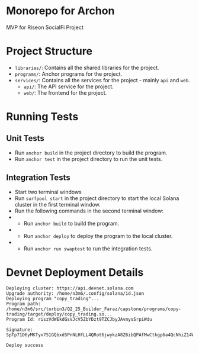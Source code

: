 # Monorepo for Archon
MVP for Riseon SocialFi Project

# Project Structure

- `libraries/`: Contains all the shared libraries for the project.
- `programs/`: Anchor programs for the project.
- `services/`: Contains all the services for the project - mainly `api` and `web`.
  * `api/`: The API service for the project.
  * `web/`: The frontend for the project.


# Running Tests

## Unit Tests

- Run `anchor build` in the project directory to build the program.
- Run `anchor test` in the project directory to run the unit tests.

## Integration Tests

- Start two terminal windows
- Run `surfpool start` in the project directory to start the local Solana cluster in the first terminal window.
- Run the following commands in the second terminal window:
- - Run `anchor build` to build the program.
- - Run `anchor deploy` to deploy the program to the local cluster.
- - Run `anchor run swaptest` to run the integration tests.

# Devnet Deployment Details
```text
Deploying cluster: https://api.devnet.solana.com
Upgrade authority: /home/n3m6/.config/solana/id.json
Deploying program "copy_trading"...
Program path: /home/n3m6/src/turbin3/Q2_25_Builder_Faraz/capstone/programs/copy-trading/target/deploy/copy_trading.so...
Program Id: riszVdWEkdGsVJcV5ZbYDzt9TZCJbyJAvmysSrpiWdu

Signature: 5pTp71D6yMKTyx7S1GQbxdSPnNLHfLL4QRot6jwykzA8Z6ibQPAfMwCtkgp6a4QcNhiZ14WmckKNQCbrXrhNnNVh

Deploy success
```